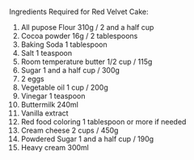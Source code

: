 Ingredients Required for Red Velvet Cake:

1. All pupose Flour 310g / 2 and a half cup
2. Cocoa powder 16g / 2 tablespoons
3. Baking Soda 1 tablespoon
4. Salt 1 teaspoon
5. Room temperature butter 1/2 cup / 115g
6. Sugar 1 and a half cup / 300g
7. 2 eggs
8. Vegetable oil 1 cup / 200g
9. Vinegar 1 teaspoon
10. Buttermilk 240ml
11. Vanilla extract 
12. Red food coloring 1 tablespoon or more if needed
13. Cream cheese 2 cups / 450g
14. Powdered Sugar 1 and a half cup / 190g
15. Heavy cream 300ml